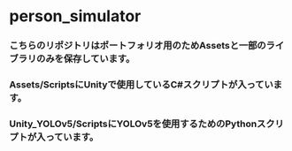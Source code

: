 # person_simulator
### こちらのリポジトリはポートフォリオ用のためAssetsと一部のライブラリのみを保存しています。
### Assets/ScriptsにUnityで使用しているC#スクリプトが入っています。
### Unity_YOLOv5/ScriptsにYOLOv5を使用するためのPythonスクリプトが入っています。
